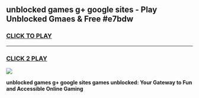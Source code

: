 
## unblocked games g+ google sites - Play Unblocked Gmaes & Free #e7bdw
<h3>
<a href="https://news.freeplayer.one?title=unblocked_games_g+_google_sites&ref=03M">CLICK TO PLAY</a></h3>
<hr>

<h3>
<a href="https://news.freeplayer.one?title=unblocked_games_g+_google_sites&ref=03M">CLICK 2 PLAY</a>
  
</h3>

<a href="https://news.freeplayer.one?title=unblocked_games_g+_google_sites&ref=03M"><img src="https://clearcache.store/games.png"></a>


**unblocked games g+ google sites games unblocked: Your Gateway to Fun and Accessible Online Gaming**
